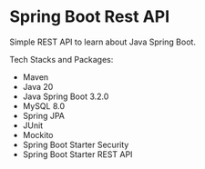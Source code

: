 # Spring Boot Rest API
Simple REST API to learn about Java Spring Boot.  

Tech Stacks and Packages:
* Maven
* Java 20
* Java Spring Boot 3.2.0
* MySQL 8.0
* Spring JPA
* JUnit
* Mockito
* Spring Boot Starter Security
* Spring Boot Starter REST API